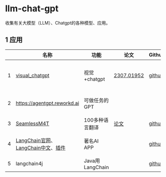 # llm-chat-gpt

 收集有关大模型（LLM）、Chatgpt的各种模型、应用。



## 1 应用

|      | 名称                                                         | 功能            | 论文                                                         | Github                                                       | 使用情况                    |
| ---- | ------------------------------------------------------------ | --------------- | ------------------------------------------------------------ | ------------------------------------------------------------ | --------------------------- |
| 1    | [visual_chatgpt](https://huggingface.co/spaces/microsoft/visual_chatgpt) | 视觉+chatgpt    | [2307.01952](https://arxiv.org/abs/2307.01952)               | [github](https://github.com/microsoft/TaskMatrix)            | hf出错，colab可搭，效果勉强 |
| 2    | https://agentgpt.reworkd.ai                                  | 可做任务的GPT   |                                                              |                                                              | 可用，每天免费5个任务       |
| 3    | [SeamlessM4T](https://seamless.metademolab.com)              | 100多种语言翻译 | [论文](https://ai.meta.com/research/publications/seamless-m4t/) | [github](https://github.com/facebookresearch/seamless_communication) | 新出，可用                  |
| 4    | [LangChain官网](https://www.langchain.com/)、[LangChain中文](https://www.langchain.com.cn/)、[插件](https://smith.langchain.com/hub) | 著名AI APP      |                                                              | [github](https://github.com/hwchase17/langchain-hub)         | 老牌且强大，无需多介绍      |
| 5    | langchain4j                                                  | Java用LangChain |                                                              | [github](https://github.com/langchain4j/langchain4j)         | Java用的LangChain           |

